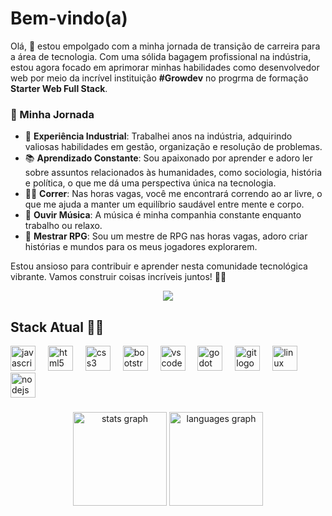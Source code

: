 
<h1 align="left">Bem-vindo(a)</h1>

<p align="left"> 
Olá, 👋 estou empolgado com a minha jornada de transição de carreira para a área de tecnologia. Com uma sólida bagagem profissional na indústria, estou agora focado em aprimorar minhas habilidades como desenvolvedor web por meio da incrível instituição <b>#Growdev</b> no progrma de formação <b>Starter Web Full Stack</b>.

### 🚀 Minha Jornada

- 💼 **Experiência Industrial**: Trabalhei anos na indústria, adquirindo valiosas habilidades em gestão, organização e resolução de problemas.
- 📚 **Aprendizado Constante**: Sou apaixonado por aprender e adoro ler sobre assuntos relacionados às humanidades, como sociologia, história e política, o que me dá uma perspectiva única na tecnologia.
- 🏃‍♂️ **Correr**: Nas horas vagas, você me encontrará correndo ao ar livre, o que me ajuda a manter um equilíbrio saudável entre mente e corpo.
- 🎵 **Ouvir Música**: A música é minha companhia constante enquanto trabalho ou relaxo.
- 🎲 **Mestrar RPG**: Sou um mestre de RPG nas horas vagas, adoro criar histórias e mundos para os meus jogadores explorarem.

Estou ansioso para contribuir e aprender nesta comunidade tecnológica vibrante. Vamos construir coisas incríveis juntos! 🚀✨
</p>

<div align="center">
  <img src="https://profile-counter.glitch.me/odiegosilva1/count.svg?"/>
</div>

<h2 align="left">Stack Atual 👨‍💻</h2>

<div align="left">
  <img src="https://cdn.jsdelivr.net/gh/devicons/devicon/icons/javascript/javascript-original.svg" height="40" alt="javascript logo"  />
  <img width="12" />
  <img src="https://cdn.jsdelivr.net/gh/devicons/devicon/icons/html5/html5-original.svg" height="40" alt="html5 logo"  />
  <img width="12" />
  <img src="https://cdn.jsdelivr.net/gh/devicons/devicon/icons/css3/css3-original.svg" height="40" alt="css3 logo"  />
  <img width="12" />
  <img src="https://cdn.jsdelivr.net/gh/devicons/devicon/icons/bootstrap/bootstrap-original.svg" height="40" alt="bootstrap logo"  />
  <img width="12" /
   <img width="12">
  <img src="https://cdn.jsdelivr.net/gh/devicons/devicon/icons/vscode/vscode-original.svg" height="40" alt="vscode logo"  />
  <img width="12" />
  <img src="https://cdn.jsdelivr.net/gh/devicons/devicon/icons/godot/godot-original.svg" height="40" alt="godot logo"  />
  <img width="12" />
  <img src="https://cdn.jsdelivr.net/gh/devicons/devicon/icons/git/git-original.svg" height="40" alt="git logo"  />
  <img width="12" />
  <img src="https://cdn.jsdelivr.net/gh/devicons/devicon/icons/linux/linux-original.svg" height="40" alt="linux logo"  />
  <img width="12" />
  <img src="https://cdn.jsdelivr.net/gh/devicons/devicon/icons/nodejs/nodejs-original.svg" height="40" alt="nodejs logo"  />
</div>

###
<div align="center">
  <img src="https://github-readme-stats.vercel.app/api?username=odiegosilva1&hide_title=false&hide_rank=false&show_icons=true&include_all_commits=true&count_private=true&disable_animations=false&theme=dracula&locale=en&hide_border=false&order=1" height="150" alt="stats graph"  />
  <img src="https://github-readme-stats.vercel.app/api/top-langs?username=odiegosilva1&locale=en&hide_title=false&layout=compact&card_width=320&langs_count=5&theme=dracula&hide_border=false&order=2" height="150" alt="languages graph"  />
</div> 


